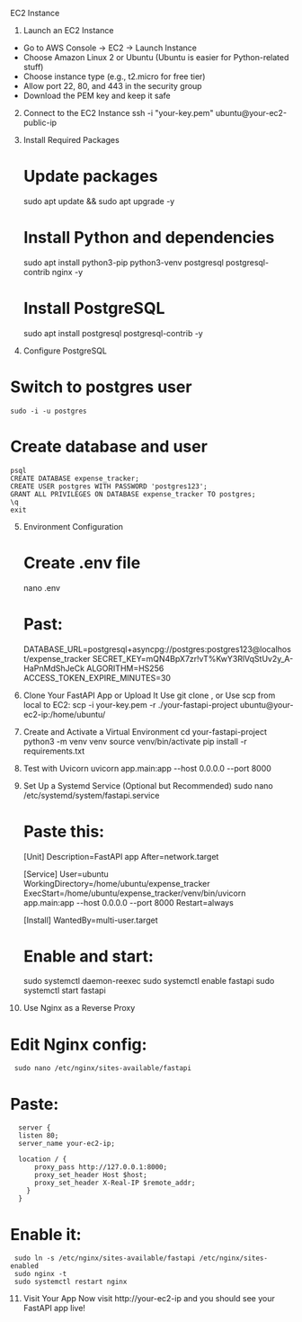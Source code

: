EC2 Instance

1. Launch an EC2 Instance
 - Go to AWS Console → EC2 → Launch Instance
 - Choose Amazon Linux 2 or Ubuntu (Ubuntu is easier for Python-related stuff)
 - Choose instance type (e.g., t2.micro for free tier)
 - Allow port 22, 80, and 443 in the security group
 - Download the PEM key and keep it safe
   
2. Connect to the EC2 Instance
   ssh -i "your-key.pem" ubuntu@your-ec2-public-ip

3. Install Required Packages
    # Update packages
      sudo apt update && sudo apt upgrade -y
    
    # Install Python and dependencies
      sudo apt install python3-pip python3-venv postgresql postgresql-contrib nginx -y
    
    # Install PostgreSQL
      sudo apt install postgresql postgresql-contrib -y

4. Configure PostgreSQL
  # Switch to postgres user
    sudo -i -u postgres

  # Create database and user
    psql
    CREATE DATABASE expense_tracker;
    CREATE USER postgres WITH PASSWORD 'postgres123';
    GRANT ALL PRIVILEGES ON DATABASE expense_tracker TO postgres;
    \q
    exit
5. Environment Configuration
   # Create .env file
      nano .env
   # Past:
      DATABASE_URL=postgresql+asyncpg://postgres:postgres123@localhost/expense_tracker
      SECRET_KEY=mQN4BpX7zr!vT%KwY3RlVqStUv2y_A-HaPnMdShJeCk
      ALGORITHM=HS256
      ACCESS_TOKEN_EXPIRE_MINUTES=30
   
6. Clone Your FastAPI App or Upload It
   Use git clone <your-repo-url>, or Use scp from local to EC2:
   scp -i your-key.pem -r ./your-fastapi-project ubuntu@your-ec2-ip:/home/ubuntu/

7. Create and Activate a Virtual Environment
   cd your-fastapi-project
   python3 -m venv venv
   source venv/bin/activate
   pip install -r requirements.txt

8. Test with Uvicorn
   uvicorn app.main:app --host 0.0.0.0 --port 8000

9. Set Up a Systemd Service (Optional but Recommended)
   sudo nano /etc/systemd/system/fastapi.service
   # Paste this:
      [Unit]
      Description=FastAPI app
      After=network.target
      
      [Service]
      User=ubuntu
      WorkingDirectory=/home/ubuntu/expense_tracker
      ExecStart=/home/ubuntu/expense_tracker/venv/bin/uvicorn app.main:app --host 0.0.0.0 --port 8000
      Restart=always
      
      [Install]
      WantedBy=multi-user.target

   # Enable and start:
     sudo systemctl daemon-reexec
     sudo systemctl enable fastapi
     sudo systemctl start fastapi

10. Use Nginx as a Reverse Proxy
   # Edit Nginx config:
     sudo nano /etc/nginx/sites-available/fastapi
   # Paste:
      server {
      listen 80;
      server_name your-ec2-ip;
  
      location / {
          proxy_pass http://127.0.0.1:8000;
          proxy_set_header Host $host;
          proxy_set_header X-Real-IP $remote_addr;
        }
      }
   # Enable it:
     sudo ln -s /etc/nginx/sites-available/fastapi /etc/nginx/sites-enabled
     sudo nginx -t
     sudo systemctl restart nginx

 11. Visit Your App
     Now visit http://your-ec2-ip and you should see your FastAPI app live!

